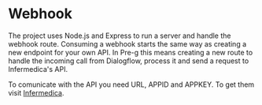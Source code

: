 # Webhook

The project uses Node.js and Express to run a server and handle the webhook route.
Consuming a webhook starts the same way as creating a new endpoint for your own API.
In Pre-g this means creating a new route to handle the incoming call from Dialogflow, process it and send a request to Infermedica's API.

To comunicate with the API you need URL, APPID and APPKEY. To get them visit [Infermedica](https://infermedica.com/ "Infermedica").
